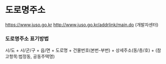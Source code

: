 ﻿도로명주소
===
https://www.juso.go.kr
http://www.juso.go.kr/addrlink/main.do (개발자센터)

### 도로명주소 표기방법
시/도 + 시/군/구 + 읍/면 + 도로명 + 건물번호(본번-부번) + 상세주소(동/층/호) + (참고항목:법정동, 공동주택명)